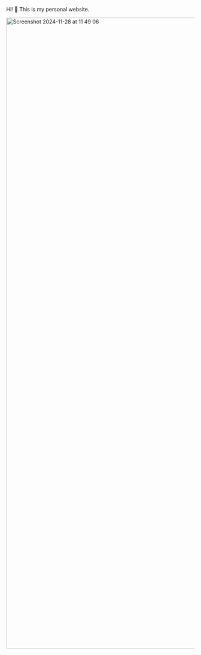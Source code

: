 Hi! 👋 
This is my personal website.

<img width="1680" alt="Screenshot 2024-11-28 at 11 49 06" src="https://github.com/user-attachments/assets/51b13334-4533-4d4d-a5d7-cf9dbdb43cc8">
